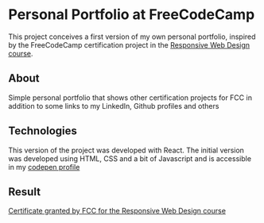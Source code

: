 # Personal Portfolio at FreeCodeCamp

This project conceives a first version of my own personal portfolio,
inspired by the FreeCodeCamp certification project in the [Responsive Web Design course](https://www.freecodecamp.org/learn/responsive-web-design/responsive-web-design-projects/build-a-personal-portfolio-webpage).

## About

Simple personal portfolio that shows other certification projects for FCC in addition to some links to my LinkedIn, Github profiles and others

## Technologies

This version of the project was developed with React. The initial version was developed using HTML, CSS and a bit of Javascript and is accessible in my [codepen profile](https://codepen.io/ArieldRio/pen/abbgvqx)

## Result

[Certificate granted by FCC for the Responsive Web Design course](https://freecodecamp.org/certification/ariel_del_rio/responsive-web-design)
